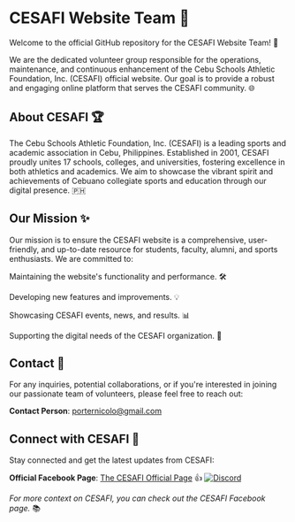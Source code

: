 # CESAFI Website Team 🚀
Welcome to the official GitHub repository for the CESAFI Website Team! 👋

We are the dedicated volunteer group responsible for the operations, maintenance, and continuous enhancement of the Cebu Schools Athletic Foundation, Inc. (CESAFI) official website. Our goal is to provide a robust and engaging online platform that serves the CESAFI community. 🌐

## About CESAFI 🏆
The Cebu Schools Athletic Foundation, Inc. (CESAFI) is a leading sports and academic association in Cebu, Philippines. Established in 2001, CESAFI proudly unites 17 schools, colleges, and universities, fostering excellence in both athletics and academics. We aim to showcase the vibrant spirit and achievements of Cebuano collegiate sports and education through our digital presence. 🇵🇭

## Our Mission ✨
Our mission is to ensure the CESAFI website is a comprehensive, user-friendly, and up-to-date resource for students, faculty, alumni, and sports enthusiasts. We are committed to:

Maintaining the website's functionality and performance. 🛠️

Developing new features and improvements. 💡

Showcasing CESAFI events, news, and results. 📊

Supporting the digital needs of the CESAFI organization. 🤝

## Contact 📧
For any inquiries, potential collaborations, or if you're interested in joining our passionate team of volunteers, please feel free to reach out:

**Contact Person**: porternicolo@gmail.com

## Connect with CESAFI 📱
Stay connected and get the latest updates from CESAFI:

**Official Facebook Page**: [The CESAFI Official Page](https://www.facebook.com/thecesafi/) 👍
[![Discord](https://img.shields.io/discord/YOUR_DISCORD_SERVER_ID?label=Discord&logo=discord&logoColor=white)](https://discord.gg/CdTFPCFRVr)

*For more context on CESAFI, you can check out the CESAFI Facebook page.* 📚
